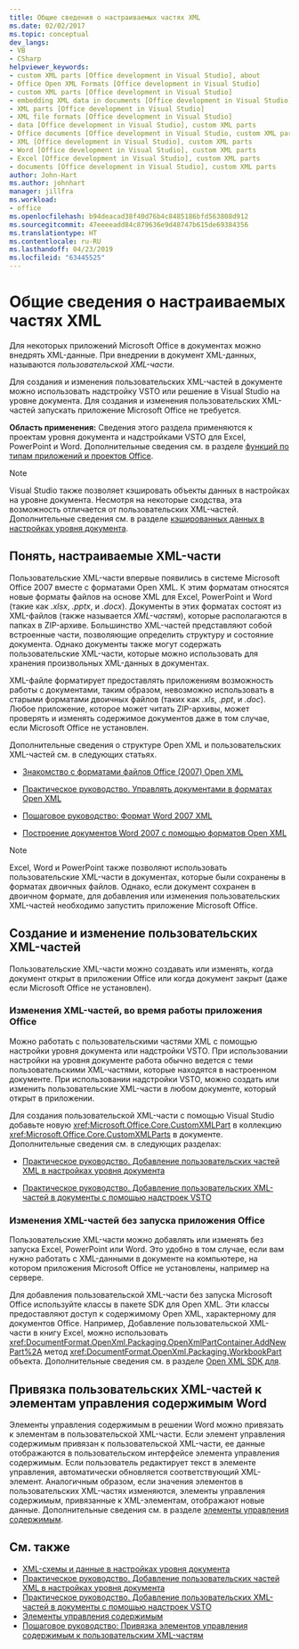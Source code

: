 ```yaml
---
title: Общие сведения о настраиваемых частях XML
ms.date: 02/02/2017
ms.topic: conceptual
dev_langs:
- VB
- CSharp
helpviewer_keywords:
- custom XML parts [Office development in Visual Studio], about
- Office Open XML Formats [Office development in Visual Studio]
- custom XML parts [Office development in Visual Studio]
- embedding XML data in documents [Office development in Visual Studio]
- XML parts [Office development in Visual Studio]
- XML file formats [Office development in Visual Studio]
- data [Office development in Visual Studio], custom XML parts
- Office documents [Office development in Visual Studio, custom XML parts
- XML [Office development in Visual Studio], custom XML parts
- Word [Office development in Visual Studio], custom XML parts
- Excel [Office development in Visual Studio], custom XML parts
- documents [Office development in Visual Studio], custom XML parts
author: John-Hart
ms.author: johnhart
manager: jillfra
ms.workload:
- office
ms.openlocfilehash: b94deacad38f40d76b4c8485186bfd563808d912
ms.sourcegitcommit: 47eeeeadd84c879636e9d48747b615de69384356
ms.translationtype: HT
ms.contentlocale: ru-RU
ms.lasthandoff: 04/23/2019
ms.locfileid: "63445525"
---
```

# <a name="custom-xml-parts-overview"></a>Общие сведения о настраиваемых частях XML
  Для некоторых приложений Microsoft Office в документах можно внедрять XML-данные. При внедрении в документ XML-данных, называются *пользовательской XML-части*.

 Для создания и изменения пользовательских XML-частей в документе можно использовать надстройку VSTO или решение в Visual Studio на уровне документа. Для создания и изменения пользовательских XML-частей запускать приложение Microsoft Office не требуется.

 **Область применения:** Сведения этого раздела применяются к проектам уровня документа и надстройками VSTO для Excel, PowerPoint и Word. Дополнительные сведения см. в разделе [функций по типам приложений и проектов Office](../vsto/features-available-by-office-application-and-project-type.md).

> [!NOTE]
> Visual Studio также позволяет кэшировать объекты данных в настройках на уровне документа. Несмотря на некоторые сходства, эта возможность отличается от пользовательских XML-частей. Дополнительные сведения см. в разделе [кэшированных данных в настройках уровня документа](../vsto/cached-data-in-document-level-customizations.md).

## <a name="understand-custom-xml-parts"></a>Понять, настраиваемые XML-части
 Пользовательские XML-части впервые появились в системе Microsoft Office 2007 вместе с форматами Open XML. К этим форматам относятся новые форматы файлов на основе XML для Excel, PowerPoint и Word (такие как *.xlsx*, *.pptx*, и *.docx*). Документы в этих форматах состоят из XML-файлов (также называется *XML-частям*), которые располагаются в папках в ZIP-архиве. Большинство XML-частей представляют собой встроенные части, позволяющие определить структуру и состояние документа. Однако документы также могут содержать пользовательские XML-части, которые можно использовать для хранения произвольных XML-данных в документах.

 XML-файле форматирует предоставлять приложениям возможность работы с документами, таким образом, невозможно использовать в старыми форматами двоичных файлов (таких как *.xls*, *.ppt*, и *.doc*). Любое приложение, которое может читать ZIP-архивы, может проверять и изменять содержимое документов даже в том случае, если Microsoft Office не установлен.

 Дополнительные сведения о структуре Open XML и пользовательских XML-частей см. в следующих статьях.

- [Знакомство с форматами файлов Office (2007) Open XML](/previous-versions/office/developer/office-2007/aa338205(v=office.12))

- [Практическое руководство. Управлять документами в форматах Open XML](/previous-versions/office/developer/office-2007/aa982683(v=office.12))

- [Пошаговое руководство: Формат Word 2007 XML](/previous-versions/office/developer/office-2007/bb266220(v=office.12))

- [Построение документов Word 2007 с помощью форматов Open XML](/previous-versions/office/developer/office-2007/bb264572(v=office.12))

> [!NOTE]
> Excel, Word и PowerPoint также позволяют использовать пользовательские XML-части в документах, которые были сохранены в форматах двоичных файлов. Однако, если документ сохранен в двоичном формате, для добавления или изменения пользовательских XML-частей необходимо запустить приложение Microsoft Office.

## <a name="create-and-modify-custom-xml-parts"></a>Создание и изменение пользовательских XML-частей
 Пользовательские XML-части можно создавать или изменять, когда документ открыт в приложении Office или когда документ закрыт (даже если Microsoft Office не установлен).

### <a name="modify-xml-parts-while-the-office-application-is-running"></a>Изменения XML-частей, во время работы приложения Office
 Можно работать с пользовательскими частями XML с помощью настройки уровня документа или надстройки VSTO. При использовании настройки на уровня документе работа обычно ведется с теми пользовательскими XML-частями, которые находятся в настроенном документе. При использовании надстройки VSTO, можно создать или изменить пользовательские XML-части в любом документе, который открыт в приложении.

 Для создания пользовательской XML-части с помощью Visual Studio добавьте новую <xref:Microsoft.Office.Core.CustomXMLPart> в коллекцию <xref:Microsoft.Office.Core.CustomXMLParts> в документе. Дополнительные сведения см. в следующих разделах:

- [Практическое руководство. Добавление пользовательских частей XML в настройках уровня документа](../vsto/how-to-add-custom-xml-parts-to-document-level-customizations.md)

- [Практическое руководство. Добавление пользовательских XML-частей в документы с помощью надстроек VSTO](../vsto/how-to-add-custom-xml-parts-to-documents-by-using-vsto-add-ins.md)

### <a name="modify-xml-parts-without-starting-the-office-application"></a>Изменения XML-частей без запуска приложения Office
 Пользовательские XML-части можно добавлять или изменять без запуска Excel, PowerPoint или Word. Это удобно в том случае, если вам нужно работать с XML-данными в документе на компьютере, на котором приложения Microsoft Office не установлены, например на сервере.

 Для добавления пользовательской XML-части без запуска Microsoft Office используйте классы в пакете SDK для Open XML. Эти классы предоставляют доступ к содержимому Open XML, характерному для документов Office. Например, Добавление пользовательской XML-части в книгу Excel, можно использовать <xref:DocumentFormat.OpenXml.Packaging.OpenXmlPartContainer.AddNewPart%2A> метод <xref:DocumentFormat.OpenXml.Packaging.WorkbookPart> объекта. Дополнительные сведения см. в разделе [Open XML SDK для](/office/open-xml/open-xml-sdk).

## <a name="bind-custom-xml-parts-to-word-content-controls"></a>Привязка пользовательских XML-частей к элементам управления содержимым Word
 Элементы управления содержимым в решении Word можно привязать к элементам в пользовательской XML-части. Если элемент управления содержимым привязан к пользовательской XML-части, ее данные отображаются в пользовательском интерфейсе элемента управления содержимым. Если пользователь редактирует текст в элементе управления, автоматически обновляется соответствующий XML-элемент. Аналогичным образом, если значения элементов в пользовательских XML-частях изменяются, элементы управления содержимым, привязанные к XML-элементам, отображают новые данные. Дополнительные сведения см. в разделе [элементы управления содержимым](../vsto/content-controls.md).

## <a name="see-also"></a>См. также
- [XML-схемы и данные в настройках уровня документа](../vsto/xml-schemas-and-data-in-document-level-customizations.md)
- [Практическое руководство. Добавление пользовательских частей XML в настройках уровня документа](../vsto/how-to-add-custom-xml-parts-to-document-level-customizations.md)
- [Практическое руководство. Добавление пользовательских XML-частей в документы с помощью надстроек VSTO](../vsto/how-to-add-custom-xml-parts-to-documents-by-using-vsto-add-ins.md)
- [Элементы управления содержимым](../vsto/content-controls.md)
- [Пошаговое руководство: Привязка элементов управления содержимым к пользовательским XML-частям](../vsto/walkthrough-binding-content-controls-to-custom-xml-parts.md)
